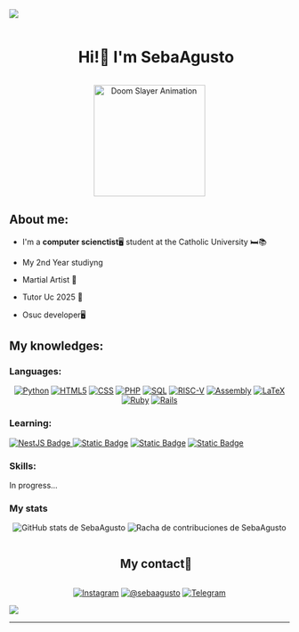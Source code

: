 


<!--horizontal divider(gradiant)-->
<img src="https://user-images.githubusercontent.com/73097560/115834477-dbab4500-a447-11eb-908a-139a6edaec5c.gif">

<!--h1 without bottom border-->
<div id="user-content-toc">
  <ul align="center">
    <summary><h1 style="display: inline-block">Hi!👋 I'm SebaAgusto</h1></summary>
  </ul>
</div>


<!--- Imagen -->
<div align="center">
  <img src="https://media.tenor.com/K1uImj3uSYoAAAAi/doom-slayer-dance.gif.gif" width="200" alt="Doom Slayer Animation">
</div>


<!--Sobre mi-->
<h2> About me: </h2>

- I'm a **computer scienctist**🖥️ student at the Catholic University 🛏️📚

- My 2nd Year studiyng

- Martial Artist 🥋

- Tutor Uc 2025 👾

- Osuc developer🖥️


<!--Intro end-->

<!--Mostrar los conocimientos de mis lenguajes de programacion-->
<h2> My knowledges: </h2>

<h3> Languages: </h3>

<div align="center">

  <a href="https://www.python.org/" target="_blank"><img alt="Python" src="https://img.shields.io/badge/PYTHON-steelblue?style=for-the-badge&logo=Python&logoColor=yellow"></a>
  <a href="https://developer.mozilla.org/en-US/docs/Web/HTML" target="_blank"><img alt="HTML5" src="https://img.shields.io/badge/HTML5-orange?style=for-the-badge&logo=html5&logoColor=white"></a>
  <a href="https://developer.mozilla.org/en-US/docs/Web/CSS" target="_blank"><img alt="CSS" src="https://img.shields.io/badge/CSS-blue?style=for-the-badge&logo=css3&logoColor=white"></a>
  <a href="https://www.php.net/" target="_blank"><img alt="PHP" src="https://img.shields.io/badge/PHP-777BB4?style=for-the-badge&logo=php&logoColor=white"></a>
  <a href="https://www.postgresql.org/docs/current/app-psql.html" target="_blank"><img alt="SQL" src="https://img.shields.io/badge/SQL-white?style=for-the-badge&logo=postgresql&logoColor=orange"></a>
  <a href="https://riscv.org/" target="_blank"><img alt="RISC-V" src="https://img.shields.io/badge/risc--V-0D3B66?style=for-the-badge&logo=riscv&logoColor=white"></a>
  <a href="https://www.ibm.com/docs/en/aix/7.2.0?topic=aix-assembler-language-reference" target="_blank"><img alt="Assembly" src="https://img.shields.io/badge/assembly-steelblue?style=for-the-badge&logo=assemblyscript&logoColor=white"></a>
  <a href="https://www.latex-project.org/help/documentation/" target="_blank"><img alt="LaTeX" src="https://img.shields.io/badge/latex-green?style=for-the-badge&logo=latex&logoColor=white"></a>
  <a href="https://www.ruby-lang.org/en/documentation/" target="_blank"><img alt="Ruby" src="https://img.shields.io/badge/ruby-FF0000?style=for-the-badge&logo=ruby&logoColor=white"></a>
  <a href="https://rubyonrails.org/docs" target="_blank">
<img alt="Rails" src="https://img.shields.io/badge/rails-E0115F?style=for-the-badge&logo=rubyonrails&logoColor=white"></a>

</div>


<h3> Learning: </h3>

<div align = "left">
<a href="https://docs.nestjs.com/" target="_blank"><img src="https://img.shields.io/badge/NestJS-E0234E?style=for-the-badge&logo=nestjs&logoColor=white" alt="NestJS Badge"/>
 </a>
<a href="https://docs.astro.build/en/getting-started/" target="_blank"><img alt="Static Badge" src="https://img.shields.io/badge/Astro-blue?style=for-the-badge&logo=astro&logoColor=white&color=%23BC52EE"></a>
<a href="https://developer.mozilla.org/en-US/docs/Web/JavaScript" target="_blank"><img alt="Static Badge" src="https://img.shields.io/badge/Javascript-blue?style=for-the-badge&logo=javascript&logoColor=white&color=%23F7DF1E"></a>
<a href="https://react.dev/learn" target="_blank"><img alt="Static Badge" src="https://img.shields.io/badge/react-white?style=for-the-badge&logo=react&logoColor=white&color=%2361DAFB"></a>

</div>

<h3> Skills: </h3>
In progress...

<h3>My stats </h3>
<div align="center">
<img src="https://github-readme-stats.vercel.app/api?user=SebaAgusto&amp;show_icons=true&amp;theme=tokyonight" alt="GitHub stats de SebaAgusto">
<img src="https://github-readme-streak-stats.herokuapp.com?user=SebaAgusto&amp;theme=tokyonight&amp;date_format=j%20M%5B%20Y%5D" alt="Racha de contribuciones de SebaAgusto">



</div>
<!--Mi contacto-->
<div id="user-content-toc">
  <ul align="center">
    <summary><h2 style="display: inline-block">My contact🤝</h2></summary>
  </ul>
</div>

<!--Redes sociales-->

<p align="center"> 
  <!--Instagram-->
  <a href="https://www.instagram.com/seba_agusto?igsh=MXEwNjFjeHBlMjVjdA==/" target="_blank"><img alt="Instagram" src="https://img.shields.io/badge/instagram-F56096?style=for-the-badge&logo=instagram&logoColor=white"></a>
  <!--Discord-->
  <a href="https://discord.com/" target="_blank"><img alt="@sebaagusto" src="https://img.shields.io/badge/%40sebaagusto-5865F2?style=for-the-badge&logo=discord&logoColor=white"></a>
  <!--Telegram-->
  <a href="https://t.me/seba_agusto" target="_blank"><img alt="Telegram" src="https://img.shields.io/badge/telegram-26A5E4?style=for-the-badge&logo=telegram&logoColor=white">
</a>

</p>



<!--horizontal divider(gradiant)-->
<img src="https://user-images.githubusercontent.com/73097560/115834477-dbab4500-a447-11eb-908a-139a6edaec5c.gif">

----------------------------------------------------------------------

<!-- Proudly created with GPRM ( https://gprm.itsvg.in ) -->
